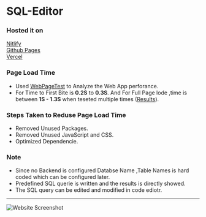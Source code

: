 # SQL-Editor

### Hosted it on
  [Nitlify](https://csb-4fzzm.netlify.app/) \
  [Github Pages](https://lvrchaitanya.github.io/csb-4fzzm/)\
  [Vercel](https://csb-4fzzm-nbi0r3p4m-lvrchaitanya.vercel.app/)
  
 ### Page Load Time
  * Used [WebPageTest](https://www.webpagetest.org/easy) to Analyze the Web App perforance.
  * For Time to First Bite is **0.2S** to **0.3S**. And For Full Page lode ,time is between **1S - 1.3S** when teseted multiple times ([Results](https://www.webpagetest.org/result/210830_AiDc7J_49a5ed5882664b3672b46c1507eab4b7/)).
 
 ### Steps Taken to Reduse Page Load Time
 * Removed Unused Packages.
 * Removed Unused JavaScript and CSS.
 * Optimized Dependencie.

 ### Note
 * Since no Backend is configured Databse Name ,Table Names is hard coded which can be configured later.
 * Predefined SQL querie is written and the results is directly showed.
 * The SQL query can be edited and modified in code ediotr.

---
![Website Screenshot](https://user-images.githubusercontent.com/46523605/131338364-dfca4bd4-c1bd-4217-b190-495958d4cafd.png)

   
